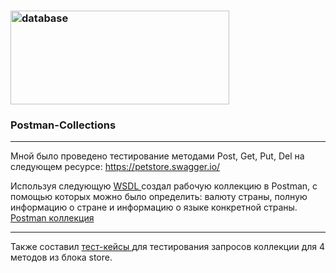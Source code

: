 ### <img src="https://i0.wp.com/softwareengineeringdaily.com/wp-content/uploads/2020/07/Postman.jpg?fit=1200%2C630" title="database" alt="database" width="350" height="150"/> <br>
### Postman-Collections
<hr>
Мной было проведено тестирование методами Post, Get, Put, Del на следующем ресурсе: <a href="https://petstore.swagger.io/">https://petstore.swagger.io/</a> <br>
<p>Используя следующую <a href="http://webservices.oorsprong.org/websamples.countryinfo/CountryInfoService.wso?WSDL"> WSDL </a>  создал рабочую коллекцию в Postman, с помощью которых можно было определить: валюту страны, полную информацию о стране и информацию о языке конкретной страны.<br>
<a href="https://www.postman.com/mission-observer-34614351/workspace/my-workspace/collection/30957075-b6ff0b41-ce41-4b12-aaa0-3f3f2bc891e4?action=share&creator=30957075"> Postman коллекция</a></p>
<hr>
<p>Также составил <a href="https://github.com/Dzianis-Brahinets/Postman/blob/8ab019c4c657cf0d51cec40be5bc413665c6f43b/%D0%A2%D0%B5%D1%81%D1%82-%D0%BA%D0%B5%D0%B9%D1%81%D1%8B%20%D0%BD%D0%B0%20%D1%82%D0%B5%D1%81%D1%82%D0%B8%D1%80%D0%BE%D0%B2%D0%B0%D0%BD%D0%B8%D0%B5%20API.xlsx">тест-кейсы </a> для тестирования запросов коллекции для 4 методов из блока store.</p>
